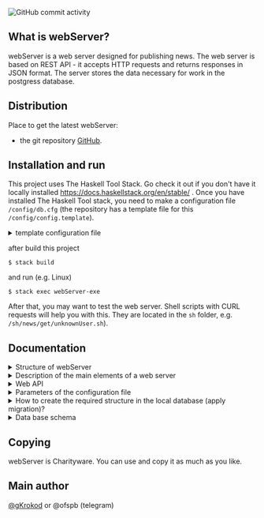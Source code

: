 ![GitHub commit activity](https://img.shields.io/github/commit-activity/t/gKrokod/webServer)


## What is webServer? ##

webServer is a web server designed for publishing news. The web server is based on REST API - it accepts HTTP requests and returns responses in JSON format. 
The server stores the data necessary for work in the postgress database.

## Distribution ##

Place to get the latest webServer: 

- the git repository [GitHub](https://github.com/gKrokod/webServer).

## Installation and run ##

This project uses The Haskell Tool Stack. Go check it out if you don't have it locally installed https://docs.haskellstack.org/en/stable/ .
Once you have installed The Haskell Tool stack, you need to make a configuration file `/config/db.cfg`  (the repository has a template file for this `/config/config.template`). 

<details><summary>template configuration file</summary>
 
	{
	  "cCreateAndFillTable": [],
	  "cHostDB": "127.0.0.1",
	  "cLimitData": 13,
	  "cLogLvl": "Debug",
	  "cNameDB": "_AlisaDataBase",
	  "cPasswordDB": "_AlisaPassword",
	  "cPortDB": "5432",
	  "cPortServer": 4221,
	  "cUserDB": "_Alisa"
	}
   
</details>

after build this project
```
$ stack build
```

and run (e.g. Linux)
```
$ stack exec webServer-exe
```

After that, you may want to test the web server. Shell scripts with CURL requests will help you with this. They are located in the `sh` folder, e.g. `/sh/news/get/unknownUser.sh`). 

## Documentation ##

<details><summary>Structure of webServer</summary> <image src="config/webServer.svg" alt="structure"></details>

<details><summary>Description of the main elements of a web server</summary>

 Для описание работы веб-сервера удобно оперировать следующими понятиями:

- Новость.
- Категория (синоним: рубрика).
- Пользователь.
- Изображение.
- Клиент.
			 
 Теперь работу веб-сервера по назначению можно описать следующими тезисами:

- новость создает и публикует конкретный пользователь у которого есть на это право.
- каждая новость относится к определенной рубрике (категория) и имеет автора (пользователь).
- новость может включать различное количество изображений.
- клиент может по запросу получить от веб-сервера список новостей, пользователей, категорий и одно изображение.
- если клиентом является известный пользователь ([basic authentication](https://en.wikipedia.org/wiki/Basic_access_authentication "basic authentication")), то у него появляются дополнительные права на:
	
		создание новости - если пользователь имеет права издателя.
    	создание категории, редактирование категории, создание пользователя - если пользователь имеет права администратора.
    	редактирование новости - если пользователь является автором новости.
    
  Для оперирование описанными понятиями в коде используется типы `News`, `Category`, `User`, `Image`, которые описаны в файле `src/Scheme.hs` и они же хранятся в базе данных (схема базы данных представлена ниже). Тип `Client` описан в файле `src/WebLogic.hs`, используется для авторизации, и в базе данных не хранится.

  В базе данных хранятся хеши паролей с динамической солью (более детально в модуле `src/Base/Crypto.hs`)
  
</details>

<details><summary>Web API</summary>
  
  1. /news (src/Handlers/WebLogic.hs, get news)
  
    The goal: to keep the stack message object in the state (Nothing, Just msg).
    
    Tasks:
      - Load parameters from configuration file.
      - Create an environment for work.
      - initialize the stack message object in the state (Nothing, Nothing).
      - run the Watch thread.
      - run Bot threads if necessary. Run the Bot thread processing messages only 
      from the one user for each user in the database. Store a user in the database when
      first receiving a message from him.
  
  2. /news/create (src/Handlers/WebLogic.hs, create news)
  
    The goal: to keep the stack message object in the state (Nothing, Just msg).
    
    Tasks:
      - Load parameters from configuration file.
      - Create an environment for work.
      - initialize the stack message object in the state (Nothing, Nothing).
      - run the Watch thread.
      - run Bot threads if necessary. Run the Bot thread processing messages only 
      from the one user for each user in the database. Store a user in the database when
      first receiving a message from him.  

  3. /news/edit (src/Handlers/WebLogic.hs, edit news)
  
    The goal: to keep the stack message object in the state (Nothing, Just msg).
    
    Tasks:
      - Load parameters from configuration file.
      - Create an environment for work.
      - initialize the stack message object in the state (Nothing, Nothing).
      - run the Watch thread.
      - run Bot threads if necessary. Run the Bot thread processing messages only 
      from the one user for each user in the database. Store a user in the database when
      first receiving a message from him. 

  4. /users (src/Handlers/WebLogic.hs, get users)
  
    The goal: to keep the stack message object in the state (Nothing, Just msg).
    
    Tasks:
      - Load parameters from configuration file.
      - Create an environment for work.
      - initialize the stack message object in the state (Nothing, Nothing).
      - run the Watch thread.
      - run Bot threads if necessary. Run the Bot thread processing messages only 
      from the one user for each user in the database. Store a user in the database when
      first receiving a message from him.
  
  5. /users/create (src/Handlers/WebLogic.hs, create user)
  
    The goal: to keep the stack message object in the state (Nothing, Just msg).
    
    Tasks:
      - Load parameters from configuration file.
      - Create an environment for work.
      - initialize the stack message object in the state (Nothing, Nothing).
      - run the Watch thread.
      - run Bot threads if necessary. Run the Bot thread processing messages only 
      from the one user for each user in the database. Store a user in the database when
      first receiving a message from him.  

  6. /categories (src/Handlers/WebLogic.hs, get categories)
  
    The goal: to keep the stack message object in the state (Nothing, Just msg).
    
    Tasks:
      - Load parameters from configuration file.
      - Create an environment for work.
      - initialize the stack message object in the state (Nothing, Nothing).
      - run the Watch thread.
      - run Bot threads if necessary. Run the Bot thread processing messages only 
      from the one user for each user in the database. Store a user in the database when
      first receiving a message from him.
  
  7. /categories/create (src/Handlers/WebLogic.hs, create category)
  
    The goal: to keep the stack message object in the state (Nothing, Just msg).
    
    Tasks:
      - Load parameters from configuration file.
      - Create an environment for work.
      - initialize the stack message object in the state (Nothing, Nothing).
      - run the Watch thread.
      - run Bot threads if necessary. Run the Bot thread processing messages only 
      from the one user for each user in the database. Store a user in the database when
      first receiving a message from him.  

  8. /categories/edit (src/Handlers/WebLogic.hs, edit category)
  
    The goal: to keep the stack message object in the state (Nothing, Just msg).
    
    Tasks:
      - Load parameters from configuration file.
      - Create an environment for work.
      - initialize the stack message object in the state (Nothing, Nothing).
      - run the Watch thread.
      - run Bot threads if necessary. Run the Bot thread processing messages only 
      from the one user for each user in the database. Store a user in the database when
      first receiving a message from him.
  
  9. /images  (src/Handlers/WebLogic.hs, get image)

Получить изображение с конкретным идентификатором в базе данных.

    Field		Type		Description
    id		ByteString		Unique image identifier
    
Пример запроса (см. папку `sh/images/get`):
 
	curl "127.0.0.1:4221/images?id=1" --output -    

В заголовке ответа будет Content-Type, e.g. `Content-Type: image/jpeg`. В теле ответа будет изображение.

</details>

<details><summary>Parameters of the configuration file</summary>
  
  1. cCreateAndFillTable

	"cCreateAndFillTable": [] - create and fill with test data the tables in the database necessary for the server to operate. Recommended for the first launcha and testing.
	
	"cCreateAndFillTable": null - do not configure the database for work. Recommended for subsequent launches.
  
  2. cHostDB
    
    address to connect to the database,
	e.g. "cHostDB": "127.0.0.1"
   
  3. cLimitData
    
    Pagination values. Maximum number of elements returned in the list from the server, 
	e.g. "cLimitData": 13
    
  4. cLogLvl
    
    Allows you to enable or disable the levels of logs displayed ("Debug" < "Warning" < "Error" < "Fatal").The minimum level is set,
	e.g. "cLogLvl": "Debug"

  5. cNameDB
    
    The name of the database that will be used for the connection, e.g. "cNameDB": "_AlisaDataBase"
  
  6. cPasswordDB
    
    The password of the database user that will be used to connect, e.g. "cPasswordDB": "_AlisaPassword"
  
  7. cPortDB
    
	The port number through which the connection to the database will be made, e.g. "cPortDB": "5432"
  
  8. cPortServer
    
	The port number on which the web server will accept requests, e.g. "cPortServer": 4221

  9. cUserDB
    
	The username that will be used to connect to the database, e.g. "cUserDB": "_Alisa"
</details>

<details><summary>How to create the required structure in the local database (apply migration)?</summary> 

  Before starting the server, you must set the `cCreateAndFillTable` parameter in the `/config/db.cfg` configuration file as follows:
	
	> "cCreateAndFillTable": [] 

</details>

<details><summary>Data base schema</summary> <image src="config/scheme.png" alt="Data base schema"></details>

## Copying ##

webServer is Charityware.  You can use and copy it as much as you like.

## Main author ##

[@gKrokod](https://github.com/gKrokod) or @ofspb (telegram)
